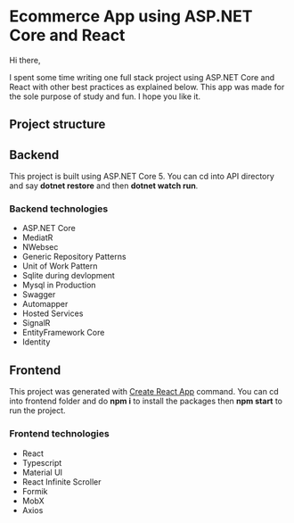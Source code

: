 # Ecommerce App using ASP.NET Core and React

Hi there,

I spent some time writing one full stack project using ASP.NET Core and React with other best practices as explained below. This app was made for the sole purpose of study and fun. I hope you like it.

## Project structure

## Backend

This project is built using ASP.NET Core 5. You can cd into API directory and say **dotnet restore** and then **dotnet watch run**.

### Backend technologies

- ASP.NET Core
- MediatR
- NWebsec
- Generic Repository Patterns
- Unit of Work Pattern
- Sqlite during devlopment
- Mysql in Production
- Swagger
- Automapper
- Hosted Services
- SignalR
- EntityFramework Core
- Identity

## Frontend

This project was generated with [Create React App](https://github.com/facebook/create-react-app) command. You can cd into frontend folder and do **npm i** to install the packages then **npm start** to run the project.

### Frontend technologies

- React
- Typescript
- Material UI
- React Infinite Scroller
- Formik
- MobX
- Axios